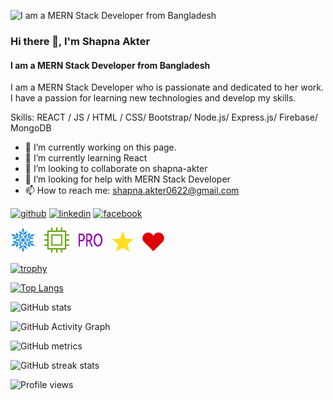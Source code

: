 ![I am a MERN Stack Developer from Bangladesh](https://media-exp1.licdn.com/dms/image/D5603AQFjXeFJo_UJ-A/profile-displayphoto-shrink_400_400/0/1670014824890?e=1675296000&v=beta&t=TE-c1nsisT4LDIwmukQn48a1XANxleZMHbD9aT9pMf4)

### Hi there 👋, I'm Shapna Akter
#### I am a MERN Stack Developer from Bangladesh

I am a MERN Stack Developer who is passionate and dedicated to her work. I have a passion for learning new technologies and develop my skills.

Skills: REACT / JS / HTML / CSS/ Bootstrap/ Node.js/ Express.js/ Firebase/ MongoDB

- 🔭 I’m currently working on this page. 
- 🌱 I’m currently learning React 
- 👯 I’m looking to collaborate on shapna-akter 
- 🤔 I’m looking for help with MERN Stack Developer 
- 📫 How to reach me: shapna.akter0622@gmail.com 


[<img src='https://cdn.jsdelivr.net/npm/simple-icons@3.0.1/icons/github.svg' alt='github' height='40'>](https://github.com/shapna-akter)  [<img src='https://cdn.jsdelivr.net/npm/simple-icons@3.0.1/icons/linkedin.svg' alt='linkedin' height='40'>](https://www.linkedin.com/in/shapna-akter/)  [<img src='https://cdn.jsdelivr.net/npm/simple-icons@3.0.1/icons/facebook.svg' alt='facebook' height='40'>](https://www.facebook.com/shapna28)  

<a href='https://archiveprogram.github.com/'><img src='https://raw.githubusercontent.com/acervenky/animated-github-badges/master/assets/acbadge.gif' width='40' height='40'></a> <a href='https://docs.github.com/en/developers'><img src='https://raw.githubusercontent.com/acervenky/animated-github-badges/master/assets/devbadge.gif' width='40' height='40'></a> <a href='https://github.com/pricing'><img src='https://raw.githubusercontent.com/acervenky/animated-github-badges/master/assets/pro.gif' width='40' height='40'></a> <a href='https://stars.github.com/'><img src='https://raw.githubusercontent.com/acervenky/animated-github-badges/master/assets/starbadge.gif' width='35' height='35'></a> <a href='https://docs.github.com/en/github/supporting-the-open-source-community-with-github-sponsors'><img src='https://raw.githubusercontent.com/acervenky/animated-github-badges/master/assets/sponsorbadge.gif' width='35' height='35'></a> 

[![trophy](https://github-profile-trophy.vercel.app/?username=shapna-akter)](https://github.com/ryo-ma/github-profile-trophy)

[![Top Langs](https://github-readme-stats.vercel.app/api/top-langs/?username=shapna-akter)](https://github.com/anuraghazra/github-readme-stats)

![GitHub stats](https://github-readme-stats.vercel.app/api?username=shapna-akter&show_icons=true)  

![GitHub Activity Graph](https://activity-graph.herokuapp.com/graph?username=shapna-akter)  

![GitHub metrics](https://metrics.lecoq.io/shapna-akter)  

![GitHub streak stats](https://streak-stats.demolab.com/?user=shapna-akter)  

![Profile views](https://gpvc.arturio.dev/shapna-akter)  
